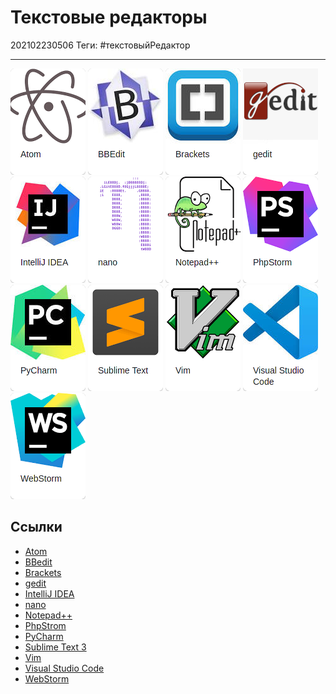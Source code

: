 # Текстовые редакторы

202102230506
Теги: #текстовыйРедактор
___

![atom](../assets/atom.png)
![bbedit](../assets/bbedit.png)
![brackets](../assets/brackets.png)
![gedit](../assets/gedit.png)
![intelij-idea](../assets/intellij-idea.png)
![nano](../assets/nano.png)
![notepad++](../assets/notepad++.png)
![phpstorm](../assets/phpstorm.png)
![pycharm](../assets/pycharm.png)
[![sublime](../assets/sublime.png)](Sublime%20Text%203.md)
![vim](../assets/vim.png)
![visual-studio-code](../assets/visual-studio-code.png)
![webstorm](../assets/webstorm.png)

## Ссылки

- [Atom](Atom.md)
- [BBedit](BBedit.md)
- [Brackets](Brackets.md)
- [gedit](gedit.md)
- [IntelliJ IDEA](IntelliJ%20IDEA.md)
- [nano](nano.md)
- [Notepad++](Notepad++.md)
- [PhpStrom](PhpStrom.md)
- [PyCharm](PyCharm.md)
- [Sublime Text 3](Sublime%20Text%203.md)
- [Vim](Vim.md)
- [Visual Studio Code](Visual%20Studio%20Code.md)
- [WebStorm](WebStorm.md)
